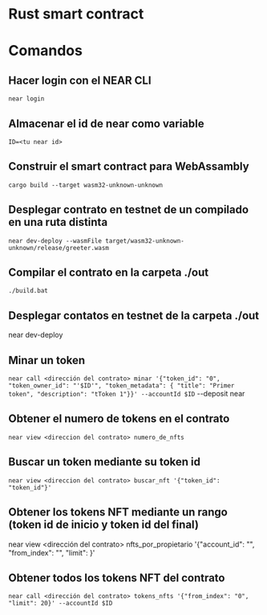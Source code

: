 # Rust smart contract

# Comandos

## Hacer login con el NEAR CLI

`near login`

## Almacenar el id de near como variable

`ID=<tu near id>`

## Construir el smart contract para WebAssambly

`cargo build --target wasm32-unknown-unknown`

## Desplegar contrato en testnet de un compilado en una ruta distinta

`near dev-deploy --wasmFile target/wasm32-unknown-unknown/release/greeter.wasm `

## Compilar el contrato en la carpeta ./out

`./build.bat`

## Desplegar contatos en testnet de la carpeta ./out

near dev-deploy

## Minar un token

`near call <dirección del contrato> minar '{"token_id": "0", "token_owner_id": "'$ID'", "token_metadata": { "title": "Primer token", "description": "tToken 1"}}' --accountId $ID` --deposit near

## Obtener el numero de tokens en el contrato

`near view <direccion del contrato> numero_de_nfts`

## Buscar un token mediante su token id

`near view <direccion del contrato> buscar_nft '{"token_id": "token_id"}'`

## Obtener los tokens NFT mediante un rango (token id de inicio y token id del final)

near view <dirección del contrato> nfts_por_propietario '{"account_id": "<NEAR ID del propietario de los tokens>", "from_index": "<id token inicio>", "limit": <id token limite>}'

## Obtener todos los tokens NFT del contrato

`near call <dirección del contrato> tokens_nfts '{"from_index": "0", "limit": 20}' --accountId $ID`

[smart contract]: https://docs.near.org/docs/develop/contracts/overview
[rust]: https://www.rust-lang.org/
[create-near-app]: https://github.com/near/create-near-app
[correct target]: https://github.com/near/near-sdk-rs#pre-requisites
[cargo]: https://doc.rust-lang.org/book/ch01-03-hello-cargo.html

